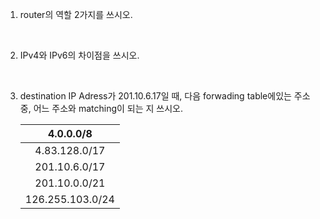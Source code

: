 1. router의 역할 2가지를 쓰시오.

    <br>

2. IPv4와 IPv6의 차이점을 쓰시오.

    <br>

3. destination IP Adress가 201.10.6.17일 때, 다음 forwading table에있는 주소 중, 어느 주소와 matching이 되는 지 쓰시오.

    |    4.0.0.0/8     |
    | :--------------: |
    |  4.83.128.0/17   |
    |  201.10.6.0/17   |
    |  201.10.0.0/21   |
    | 126.255.103.0/24 |


